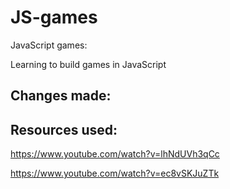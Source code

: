 # JS-games
JavaScript games:

Learning to build games in JavaScript

<h2> Changes made: </h2>

<h2>Resources used:</h2>

https://www.youtube.com/watch?v=lhNdUVh3qCc

https://www.youtube.com/watch?v=ec8vSKJuZTk
